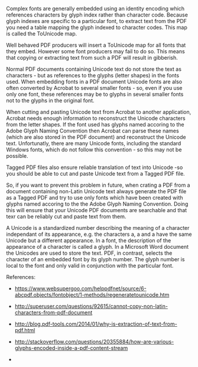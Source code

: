 Complex fonts are generally embedded using an identity encoding which references characters by glyph index 
rather than character code. Because glyph indexes are specific to a particular font,
to extract text from the PDF you need a table mapping the glyph indexed to character codes.
This map is called the ToUnicode map.

Well behaved PDF producers will insert a ToUnicode map for all fonts that they embed. However some font producers 
may fail to do so. This means that copying or extracting text from such a PDF will result in gibberish.




Normal PDF documents containing Unicode text do not store the text as characters - but as references to the glyphs (letter shapes) in the fonts used. When embedding fonts in a PDF document Unicode fonts are also often converted by Acrobat to several smaller fonts - so, even if you use only one font, these references may be to glyphs in several smaller fonts not to the glyphs in the original font.

When cutting and pasting Unicode text from Acrobat to another application, Acrobat needs enough information to reconstruct the Unicode characters from the letter shapes. If the font used has glyphs named accoring to the Adobe Glyph Naming Convention then Acrobat can parse these names (which are also stored in the PDF document) and reconstruct the Unicode text. Unfortunatly, there are many Unicode fonts, including the standard Windows fonts, which do not follow this convention - so this may not be possible.

Tagged PDF files also ensure reliable translation of text into Unicode -so you should be able to cut and paste Unicode text from a Tagged PDF file.

So, if you want to prevent this problem in future, when crating a PDF from a document containing non-Latin Unicode text always generate the PDF file as a Tagged PDF and try to use only fonts which have been created with glyphs named accoring to the the Adobe Glyph Naming Convention. Doing this will ensure that your Unicode PDF documents are searchable and that texr can be reliably cut and paste text from them.

A Unicode is a standardized number describing the meaning of a character independant of its appearance, e.g. the characters a, a and a have the same Unicode but a different appearance. In a font, the description of the appearance of a character is called a glyph. In a Microsoft Word document the Unicodes are used to store the text. PDF, in contrast, selects the character of an embedded font by its glyph number. The glyph number is local to the font and only valid in conjunction with the particular font.



References:

* https://www.websupergoo.com/helppdfnet/source/6-abcpdf.objects/fontobject/1-methods/regeneratetounicode.htm

* http://superuser.com/questions/92615/cannot-copy-non-latin-characters-from-pdf-document 

* http://blog.pdf-tools.com/2014/01/why-is-extraction-of-text-from-pdf.html

* http://stackoverflow.com/questions/20355884/how-are-various-glyphs-encoded-inside-a-pdf-content-stream

* 
